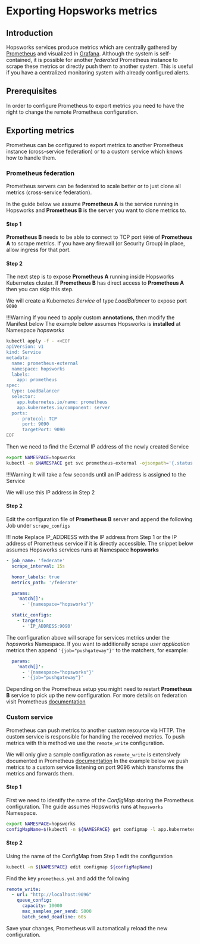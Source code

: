 # Exporting Hopsworks metrics

## Introduction
Hopsworks services produce metrics which are centrally gathered by [Prometheus](https://prometheus.io/) and visualized in [Grafana](../grafana).
Although the system is self-contained, it is possible for another *federated* Prometheus instance to scrape these metrics or directly push them to another system.
This is useful if you have a centralized monitoring system with already configured alerts.

## Prerequisites
In order to configure Prometheus to export metrics you need to have the right to change the remote Prometheus configuration.

## Exporting metrics
Prometheus can be configured to export metrics to another Prometheus instance (cross-service federation) or to a custom service which knows how to handle them.

### Prometheus federation
Prometheus servers can be federated to scale better or to just clone all metrics (cross-service federation).

In the guide below we assume **Prometheus A** is the service running in Hopsworks and **Prometheus B** is the server you want to clone metrics to.

#### Step 1
**Prometheus B** needs to be able to connect to TCP port `9090` of **Prometheus A** to scrape metrics. If you have any firewall (or Security Group) in place, allow ingress for that port.

#### Step 2
The next step is to expose **Prometheus A** running inside Hopsworks Kubernetes cluster. If **Prometheus B** has direct access to **Prometheus A** then you can skip this step.

We will create a Kubernetes *Service* of type *LoadBalancer* to expose port `9090`

!!!Warning
    If you need to apply custom **annotations**, then modify the Manifest below
    The example below assumes Hopsworks is **installed** at Namespace *hopsworks*

```bash
kubectl apply -f - <<EOF
apiVersion: v1
kind: Service
metadata:
  name: prometheus-external
  namespace: hopsworks
  labels:
    app: prometheus
spec:
  type: LoadBalancer
  selector:
    app.kubernetes.io/name: prometheus
    app.kubernetes.io/component: server
  ports:
    - protocol: TCP
      port: 9090
      targetPort: 9090
EOF
```

Then we need to find the External IP address of the newly created Service

```bash
export NAMESPACE=hopsworks
kubectl -n $NAMESPACE get svc prometheus-external -ojsonpath='{.status.loadBalancer.ingress[0].ip}'
```

!!!Warning
    It will take a few seconds until an IP address is assigned to the Service

We will use this IP address in Step 2

#### Step 2
Edit the configuration file of **Prometheus B** server and append the following Job under `scrape_configs`

!!! note
    Replace IP_ADDRESS with the IP address from Step 1 or the IP address of Prometheus service if it is directly accessible.
    The snippet below assumes Hopsworks services runs at Namespace **hopsworks**

```yaml
- job_name: 'federate'
  scrape_interval: 15s

  honor_labels: true
  metrics_path: '/federate'

  params:
    'match[]':
      - '{namespace="hopsworks"}'

  static_configs:
    - targets:
      - 'IP_ADDRESS:9090'
```

The configuration above will scrape for services metrics under the *hopsworks* Namespace. If you want to additionally
scrape *user application* metrics then append `'{job="pushgateway"}'` to the matchers, for example:

```yaml
  params:
    'match[]':
      - '{namespace="hopsworks"}'
      - '{job="pushgateway"}'
```

Depending on the Prometheus setup you might need to restart **Prometheus B** service to pick up the new configuration.
For more details on federation visit Prometheus [documentation](https://prometheus.io/docs/prometheus/latest/federation/#cross-service-federation)

### Custom service
Prometheus can push metrics to another custom resource via HTTP. The custom service is responsible for handling the received metrics.
To push metrics with this method we use the `remote_write` configuration.

We will only give a sample configuration as `remote_write` is extensively documented in Prometheus [documentation](https://prometheus.io/docs/prometheus/latest/configuration/configuration/#remote_write)
In the example below we push metrics to a custom service listening on port 9096 which transforms the metrics and forwards them.

#### Step 1
First we need to identify the name of the *ConfigMap* storing the Prometheus configuration. The guide assumes Hopsworks runs at
`hopsworks` Namespace.

```bash
export NAMESPACE=hopsworks
configMapName=$(kubectl -n ${NAMESPACE} get configmap -l app.kubernetes.io/name=prometheus,app.kubernetes.io/component=server -ojsonpath='{.items[0].metadata.name}')
```

#### Step 2
Using the name of the ConfigMap from Step 1 edit the configuration

```bash
kubectl -n ${NAMESPACE} edit configmap ${configMapName}
```

Find the key `prometheus.yml` and add the following

```yaml
remote_write:
  - url: "http://localhost:9096"
    queue_config:
      capacity: 10000
      max_samples_per_send: 5000
      batch_send_deadline: 60s
```

Save your changes, Prometheus will automatically reload the new configuration.